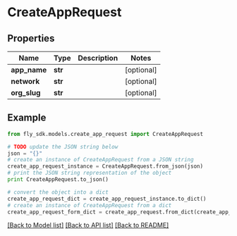 # CreateAppRequest


## Properties

Name | Type | Description | Notes
------------ | ------------- | ------------- | -------------
**app_name** | **str** |  | [optional] 
**network** | **str** |  | [optional] 
**org_slug** | **str** |  | [optional] 

## Example

```python
from fly_sdk.models.create_app_request import CreateAppRequest

# TODO update the JSON string below
json = "{}"
# create an instance of CreateAppRequest from a JSON string
create_app_request_instance = CreateAppRequest.from_json(json)
# print the JSON string representation of the object
print CreateAppRequest.to_json()

# convert the object into a dict
create_app_request_dict = create_app_request_instance.to_dict()
# create an instance of CreateAppRequest from a dict
create_app_request_form_dict = create_app_request.from_dict(create_app_request_dict)
```
[[Back to Model list]](../README.md#documentation-for-models) [[Back to API list]](../README.md#documentation-for-api-endpoints) [[Back to README]](../README.md)


